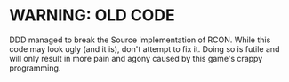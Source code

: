# WARNING: OLD CODE

DDD managed to break the Source implementation of RCON. While this code may look ugly (and it is), don't attempt to fix it. Doing so is futile and will only result in more pain and agony caused by this game's crappy programming.